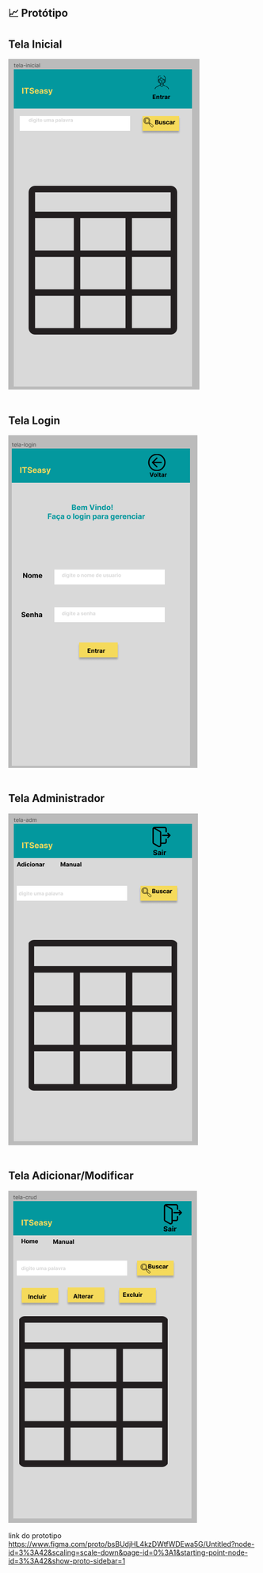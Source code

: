 ## :chart_with_upwards_trend: Protótipo
## Tela Inicial <br>
![Tela Inicial](https://github.com/equipe-tetris/itseasy/blob/master/resource/images/imagem/tela%20inicial.png)<br><br>
## Tela Login<br>
![Tela Login](https://github.com/equipe-tetris/itseasy/blob/master/resource/images/imagem/tela_login.png)<br><br>
## Tela Administrador<br>
![Tela Administrador](https://github.com/equipe-tetris/itseasy/blob/master/resource/images/imagem/tela_adm.png)<br><br>
## Tela Adicionar/Modificar<br>
![Tela Adicionar/Modificar](https://github.com/equipe-tetris/itseasy/blob/master/resource/images/imagem/tela_crud.png)<br>

link do prototipo <br>
https://www.figma.com/proto/bsBUdjHL4kzDWtfWDEwa5G/Untitled?node-id=3%3A42&scaling=scale-down&page-id=0%3A1&starting-point-node-id=3%3A42&show-proto-sidebar=1
